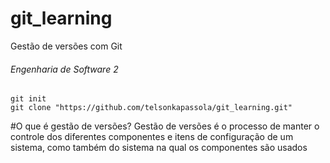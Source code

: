 # git_learning
Gestão de versões com Git
###### Engenharia de Software 2
```
git init
git clone "https://github.com/telsonkapassola/git_learning.git"
```

#O que é gestão de versões?
Gestão de versões é o processo de manter o controle dos diferentes componentes e itens de configuração de um sistema, como também do sistema na qual os componentes são usados
